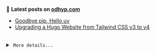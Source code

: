 📑 **Latest posts on [odhyp.com][website-url]**

<!-- BLOG-POST-LIST:START -->
- [Goodbye pip, Hello uv](https://odhyp.com/writings/goodbye-pip-hello-uv/)
- [Upgrading a Hugo Website from Tailwind CSS v3 to v4](https://odhyp.com/writings/upgrading-a-hugo-website-from-tailwind-css-v3-to-v4/)<!-- BLOG-POST-LIST:END -->

<br>

<details>
  <summary>&nbsp;<code>More details...</code></summary>
  <br>

📆 **This week in code**

<!--START_SECTION:waka-->

```bash
Total Time: 17 hrs 27 mins

Astro        12 hrs 23 mins  >>>>>>>>>>>>>>>>>>-------   71.01 %
MDX          1 hr 56 mins    >>>----------------------   11.08 %
CSS          1 hr 11 mins    >>-----------------------   06.82 %
Markdown     46 mins         >------------------------   04.40 %
TypeScript   45 mins         >------------------------   04.33 %
```

<!--END_SECTION:waka-->

![Profile Views][view-shield]
![Total Stars][stars-shield]
[![Comments][comments-shield]][comments-url]

<!-- LINKS & IMAGES -->
[website-url]: https://odhyp.com/
[view-shield]: https://komarev.com/ghpvc/?username=odhyp&color=00bba7&style=for-the-badge&abbreviated=true
[stars-shield]: https://img.shields.io/github/stars/odhyp?style=for-the-badge&label=total%20stars&color=00bba7
[comments-shield]: https://img.shields.io/github/discussions/odhyp/odhyp?style=for-the-badge&label=comments&color=00bba7
[comments-url]: https://github.com/odhyp/odhyp/discussions

</details>
